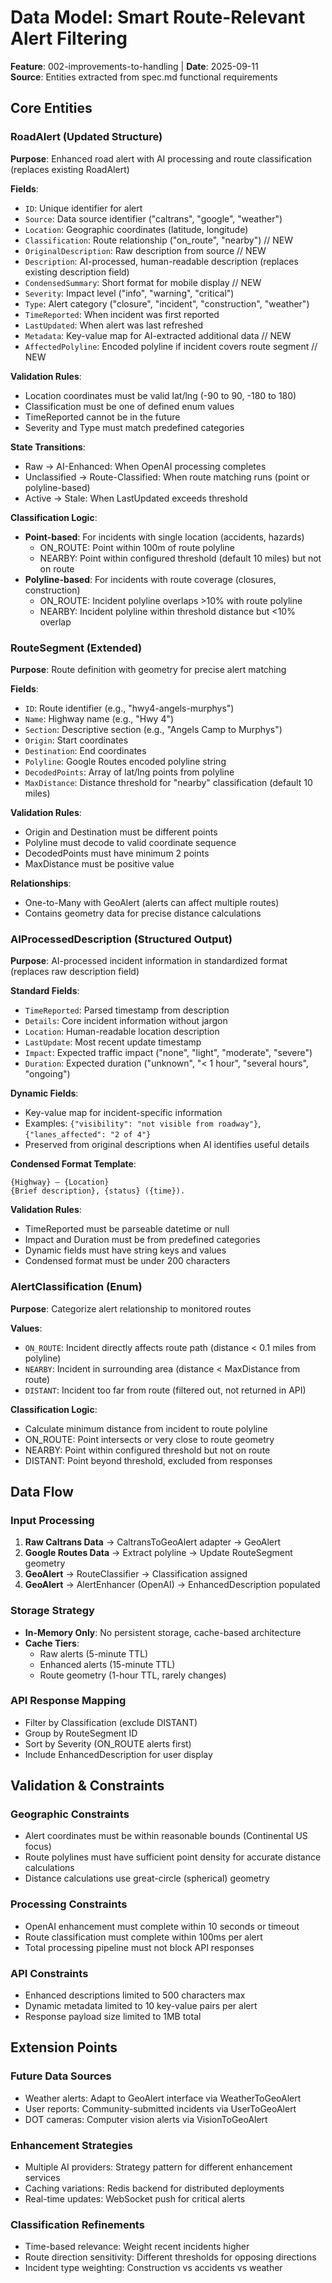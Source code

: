 # Data Model: Smart Route-Relevant Alert Filtering

**Feature**: 002-improvements-to-handling | **Date**: 2025-09-11  
**Source**: Entities extracted from spec.md functional requirements

## Core Entities

### RoadAlert (Updated Structure)
**Purpose**: Enhanced road alert with AI processing and route classification (replaces existing RoadAlert)

**Fields**:
- `ID`: Unique identifier for alert
- `Source`: Data source identifier ("caltrans", "google", "weather")  
- `Location`: Geographic coordinates (latitude, longitude)
- `Classification`: Route relationship ("on_route", "nearby") // NEW
- `OriginalDescription`: Raw description from source // NEW
- `Description`: AI-processed, human-readable description (replaces existing description field)
- `CondensedSummary`: Short format for mobile display // NEW
- `Severity`: Impact level ("info", "warning", "critical")
- `Type`: Alert category ("closure", "incident", "construction", "weather")
- `TimeReported`: When incident was first reported
- `LastUpdated`: When alert was last refreshed
- `Metadata`: Key-value map for AI-extracted additional data // NEW
- `AffectedPolyline`: Encoded polyline if incident covers route segment // NEW

**Validation Rules**:
- Location coordinates must be valid lat/lng (-90 to 90, -180 to 180)
- Classification must be one of defined enum values
- TimeReported cannot be in the future
- Severity and Type must match predefined categories

**State Transitions**:
- Raw → AI-Enhanced: When OpenAI processing completes
- Unclassified → Route-Classified: When route matching runs (point or polyline-based)
- Active → Stale: When LastUpdated exceeds threshold

**Classification Logic**:
- **Point-based**: For incidents with single location (accidents, hazards)
  - ON_ROUTE: Point within 100m of route polyline
  - NEARBY: Point within configured threshold (default 10 miles) but not on route
- **Polyline-based**: For incidents with route coverage (closures, construction)
  - ON_ROUTE: Incident polyline overlaps >10% with route polyline
  - NEARBY: Incident polyline within threshold distance but <10% overlap

### RouteSegment (Extended)
**Purpose**: Route definition with geometry for precise alert matching

**Fields**:
- `ID`: Route identifier (e.g., "hwy4-angels-murphys")
- `Name`: Highway name (e.g., "Hwy 4")
- `Section`: Descriptive section (e.g., "Angels Camp to Murphys")
- `Origin`: Start coordinates
- `Destination`: End coordinates  
- `Polyline`: Google Routes encoded polyline string
- `DecodedPoints`: Array of lat/lng points from polyline
- `MaxDistance`: Distance threshold for "nearby" classification (default 10 miles)

**Validation Rules**:
- Origin and Destination must be different points
- Polyline must decode to valid coordinate sequence
- DecodedPoints must have minimum 2 points
- MaxDistance must be positive value

**Relationships**:
- One-to-Many with GeoAlert (alerts can affect multiple routes)
- Contains geometry data for precise distance calculations

### AIProcessedDescription (Structured Output)  
**Purpose**: AI-processed incident information in standardized format (replaces raw description field)

**Standard Fields**:
- `TimeReported`: Parsed timestamp from description
- `Details`: Core incident information without jargon
- `Location`: Human-readable location description
- `LastUpdate`: Most recent update timestamp
- `Impact`: Expected traffic impact ("none", "light", "moderate", "severe")
- `Duration`: Expected duration ("unknown", "< 1 hour", "several hours", "ongoing")

**Dynamic Fields**:
- Key-value map for incident-specific information
- Examples: `{"visibility": "not visible from roadway"}`, `{"lanes_affected": "2 of 4"}`
- Preserved from original descriptions when AI identifies useful details

**Condensed Format Template**:
```
{Highway} – {Location}
{Brief description}, {status} ({time}).
```

**Validation Rules**:
- TimeReported must be parseable datetime or null
- Impact and Duration must be from predefined categories
- Dynamic fields must have string keys and values
- Condensed format must be under 200 characters

### AlertClassification (Enum)
**Purpose**: Categorize alert relationship to monitored routes

**Values**:
- `ON_ROUTE`: Incident directly affects route path (distance < 0.1 miles from polyline)
- `NEARBY`: Incident in surrounding area (distance < MaxDistance from route)
- `DISTANT`: Incident too far from route (filtered out, not returned in API)

**Classification Logic**:
- Calculate minimum distance from incident to route polyline
- ON_ROUTE: Point intersects or very close to route geometry
- NEARBY: Point within configured threshold but not on route
- DISTANT: Point beyond threshold, excluded from responses

## Data Flow

### Input Processing
1. **Raw Caltrans Data** → CaltransToGeoAlert adapter → GeoAlert
2. **Google Routes Data** → Extract polyline → Update RouteSegment geometry
3. **GeoAlert** → RouteClassifier → Classification assigned
4. **GeoAlert** → AlertEnhancer (OpenAI) → EnhancedDescription populated

### Storage Strategy  
- **In-Memory Only**: No persistent storage, cache-based architecture
- **Cache Tiers**: 
  - Raw alerts (5-minute TTL)
  - Enhanced alerts (15-minute TTL) 
  - Route geometry (1-hour TTL, rarely changes)

### API Response Mapping
- Filter by Classification (exclude DISTANT)
- Group by RouteSegment ID
- Sort by Severity (ON_ROUTE alerts first)
- Include EnhancedDescription for user display

## Validation & Constraints

### Geographic Constraints
- Alert coordinates must be within reasonable bounds (Continental US focus)
- Route polylines must have sufficient point density for accurate distance calculations
- Distance calculations use great-circle (spherical) geometry

### Processing Constraints  
- OpenAI enhancement must complete within 10 seconds or timeout
- Route classification must complete within 100ms per alert
- Total processing pipeline must not block API responses

### API Constraints
- Enhanced descriptions limited to 500 characters max
- Dynamic metadata limited to 10 key-value pairs per alert
- Response payload size limited to 1MB total

## Extension Points

### Future Data Sources
- Weather alerts: Adapt to GeoAlert interface via WeatherToGeoAlert
- User reports: Community-submitted incidents via UserToGeoAlert  
- DOT cameras: Computer vision alerts via VisionToGeoAlert

### Enhancement Strategies
- Multiple AI providers: Strategy pattern for different enhancement services
- Caching variations: Redis backend for distributed deployments
- Real-time updates: WebSocket push for critical alerts

### Classification Refinements
- Time-based relevance: Weight recent incidents higher
- Route direction sensitivity: Different thresholds for opposing directions
- Incident type weighting: Construction vs accidents vs weather